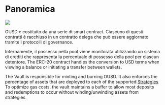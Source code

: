 # Panoramica

![](../.gitbook/assets/ousd_docs_graphics_3.png)

OUSD è costituito da una serie di smart contract. Ciascuno di questi contratti è racchiuso in un contratto delega che può essere aggiornato tramite i protocolli di governance.

Internamente, il possesso nella pool viene monitorata utilizzando un sistema di crediti che rappresenta la percentuale di possesso della pool per ciascun detentore. The ERC-20 contract handles the conversion to USD terms when viewing a balance or initiating a transfer between wallets.

The Vault is responsible for minting and burning OUSD. It also enforces the percentage of assets that are deployed to each of the supported [Strategies](../core-concepts/supported-strategies/). To optimize gas costs, the vault maintains a buffer to allow most deposits and redemptions to occur without winding/unwinding assets from strategies.




